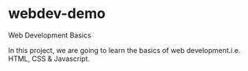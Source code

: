 # webdev-demo
Web Development Basics

In this project, we are going to learn the basics of web development.i.e. HTML, CSS & Javascript.
